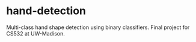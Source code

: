 # hand-detection
Multi-class hand shape detection using binary classifiers.
Final project for CS532 at UW-Madison.

